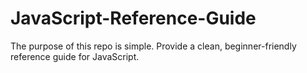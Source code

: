 # JavaScript-Reference-Guide
 The purpose of this repo is simple. Provide a clean, beginner-friendly reference guide for JavaScript.
